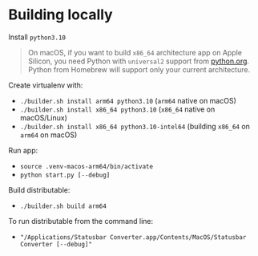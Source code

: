 # Building locally

Install `python3.10`

> On macOS, if you want to build `x86_64` architecture app on Apple Silicon, you need Python
> with `universal2` support from [python.org](https://www.python.org/downloads/release/python-31011/).
> Python from Homebrew will support only your current architecture.

Create virtualenv with:
- `./builder.sh install arm64 python3.10` (`arm64` native on macOS)
- `./builder.sh install x86_64 python3.10` (`x86_64` native on macOS/Linux)
- `./builder.sh install x86_64 python3.10-intel64` (building `x86_64` on `arm64` on macOS)

Run app:
- `source .venv-macos-arm64/bin/activate`
- `python start.py [--debug]`

Build distributable:
- `./builder.sh build arm64`

To run distributable from the command line:
- `"/Applications/Statusbar Converter.app/Contents/MacOS/Statusbar Converter [--debug]"`
